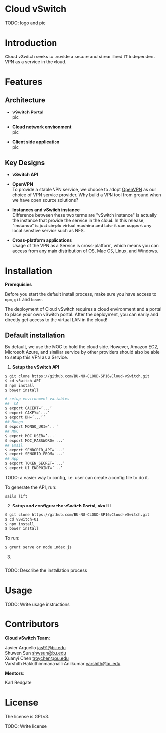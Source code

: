 # Cloud vSwitch

TODO: logo and pic

# Introduction

Cloud vSwitch seeks to provide a secure and streamlined IT independent VPN as a service in the cloud.

# Features

## Architecture

- **vSwitch Portal**   
pic

- **Cloud network environment**   
pic


- **Client side application**   
pic


## Key Designs

- **vSwitch API**  


- **OpenVPN**   
To provide a stable VPN service, we choose to adopt [OpenVPN]() as our choice of VPN service provider. Why build a VPN tool from ground when we have open source solutions?

- **Instances and vSwitch instance**   
Difference between these two terms are "vSwitch instance" is actually the instance that provide the service in the cloud. In this release, "instance" is just simple virtual machine and later it can support any local senstive service such as NFS.

<!-- **Users and Organizations**-->

- **Cross-platform applications**   
Usage of the VPN as a Service is cross-platform, which means you can access from any main distribution of OS, Mac OS, Linux, and Windows.


# Installation

**Prerequisies**

Before you start the default install process, make sure you have access to ```npm```, ```git``` and ```bower```.

The deployment of Cloud vSwitch requires a cloud environment and a portal to place your own vSwitch portal. After the deployment, you can earily and directly get access to the virtual LAN in the cloud! 



## Default installation

By default, we use the MOC to hold the cloud side. However, Amazon EC2, Microsoft Azure, and similiar service by other providers should also be able to setup this VPN as a Service.

1. **Setup the vSwitch API** 
```sh 
$ git clone https://github.com/BU-NU-CLOUD-SP16/Cloud-vSwitch.git
$ cd vSwitch-API
$ npm install
$ bower install

# setup environment variables
##  CA
$ export CACERT=’...’
$ export CAKEY=’...’
$ export DH=’...’’
## Mongo
$ export MONGO_URI=’...’
## MOC
$ export MOC_USER=’...’
$ export MOC_PASSWORD=’...’
## Email
$ export SENDGRID_API=’...’
$ export SENGRID_FROM=’...’
## App
$ export TOKEN_SECRET=’...’
$ export UI_ENDPOINT=’...’
```

TODO: a easier way to config, i.e. user can create a config file to do it.   

To generate the API, run:
```sh
sails lift
```

2. **Setup and configure the vSwitch Portal, aka UI**
```sh 
$ git clone https://github.com/BU-NU-CLOUD-SP16/Cloud-vSwitch.git
$ cd vSwitch-UI
$ npm install
$ bower install
```
 
To run:
```sh
$ grunt serve or node index.js
```


3. 
```sh 

```






TODO: Describe the installation process


# Usage

TODO: Write usage instructions

# Contributors

**Cloud vSwitch Team**:

Javier Arguello jas91@bu.edu   
Shuwen Sun shwsun@bu.edu   
Xuanyi Chen troychen@bu.edu   
Varshith Hakkithimmanahalli Anilkumar varshith@bu.edu   


**Mentors**:

Karl Redgate

# License

The license is GPLv3.

TODO: Write license
